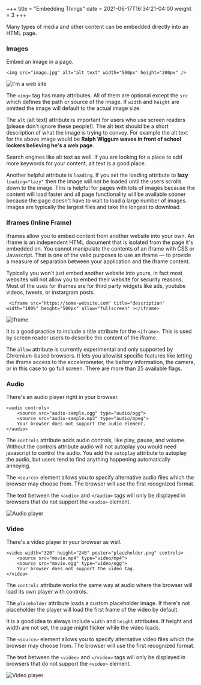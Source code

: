 +++
title = "Embedding Things"
date = 2021-06-17T16:34:21-04:00
weight = 3
+++

Many types of media and other content can be embedded directly into an HTML page.

### Images

Embed an image in a page.

```
<img src="image.jpg" alt="alt text" width="500px" height="200px" />
```

![I'm a web site](../images/im-a-website.jpg)

The ```<img>``` tag has many attributes. All of them are optional except the ```src``` which defines the path or source of the image. If ```width``` and ```height``` are omitted the image will default to the actual image size. 

The ```alt``` (alt text) attribute is important for users who use screen readers (please don't ignore these people!). The alt text should be a short description of what the image is trying to convey. For example the alt text for the above image would be **Ralph Wiggum waves in front of school lockers believing he's a web page**. 

Search engines like alt text as well. If you are looking for a place to add more keywords for your content, alt text is a good place. 

Another helpful attribute is ```loading```. If you set the loading attribute to **lazy** ```loading="lazy"``` then the image will not be loaded until the users scrolls down to the image. This is helpful for pages with lots of images because the content will load faster and all page functionality will be available sooner because the page doesn't have to wait to load a large number of images. Images are typically the largest files and take the longest to download.

### Iframes (Inline Frame)

Iframes allow you to embed content from another website into your own. An iframe is an independent HTML document that is isolated from the page it's embedded on. You cannot manipulate the contents of an iframe with CSS or Javascript. That is one of the valid purposes to use an iframe — to provide a measure of separation between your application and the iframe content.

Typically you won't just embed another website into yours, in fact most websites will not allow you to embed their website for security reasons. Most of the uses for iframes are for third party widgets like ads, youtube videos, tweets, or instargram posts.

```
 <iframe src="https://some-website.com" title="description" width="100%" height="500px" allow="fullscreen" ></iframe> 
```

![Iframe](../images/iframe.png)

It is a good practice to include a title attribute for the ```<iframe>```. This is used by screen reader users to describe the content of the iframe.

The ```allow``` attribute is currently experimental and only supported by Chromium-based browsers. It lets you allowlist specific features like letting the iframe access to the accelerometer, the battery information, the camera, or in this case to go full screen. There are more than 25 available flags.

### Audio

There's an audio player right in your browser.

```
<audio controls>
    <source src="audio-sample.ogg" type="audio/ogg">
    <source src="audio-sample.mp3" type="audio/mpeg">
    Your browser does not support the audio element.
</audio> 
```

The ```controls``` attribute adds audio controls, like play, pause, and volume. Without the controls attribute audio will not autoplay you would need javascript to control the audio. You add the ```autoplay``` attribute to autoplay the audio, but users tend to find anything happening automatically annoying. 

The ```<source>``` element allows you to specify alternative audio files which the browser may choose from. The browser will use the first recognized format.

The text between the ```<audio>``` and ```</audio>``` tags will only be displayed in browsers that do not support the ```<audio>``` element.

![Audio player](../images/audio-player.png)


### Video

There's a video player in your browser as well.

```
<video width="320" height="240" poster="placeholder.png" controls>
    <source src="movie.mp4" type="video/mp4">
    <source src="movie.ogg" type="video/ogg">
    Your browser does not support the video tag.
</video> 
```

The ```controls``` attribute works the same way at audio where the browser will load its own player with controls.

The ```placeholder``` attribute loads a custom placeholder image. If there's not placeholder the player will load the first frame of the video by default.

It is a good idea to always include ```width``` and ```height``` attributes. If height and width are not set, the page might flicker while the video loads.

The ```<source>``` element allows you to specify alternative video files which the browser may choose from. The browser will use the first recognized format.

The text between the ```<video>``` and ```</video>``` tags will only be displayed in browsers that do not support the ```<video>``` element.

![Video player](../images/video-player.png)
